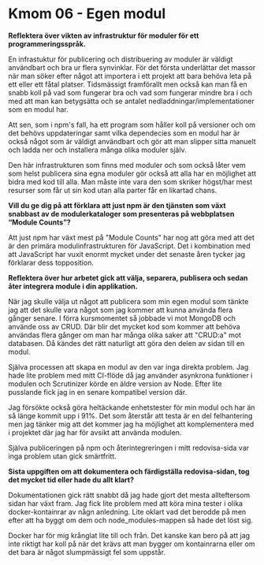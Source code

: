 # Kmom 06 - Egen modul

**Reflektera över vikten av infrastruktur för moduler för ett programmeringsspråk.**

En infrastuktur för publicering och distribuering av moduler är väldigt användbart och bra ur flera synvinklar. För det första underlättar det massor när man söker efter något att importera i ett projekt att bara behöva leta på ett eller ett fåtal platser. Tidsmässigt framförallt men också kan man få en snabb koll på vad som fungerar bra och vad som fungerar mindre bra i och med att man kan betygsätta och se antalet nedladdningar/implementationer som en modul har.

Att sen, som i npm's fall, ha ett program som håller koll på versioner och om det behövs uppdateringar samt vilka dependecies som en modul har är också något som är väldigt användbart och gör att man slipper sitta manuelt och ladda ner och installera många olika moduler själv.

Den här infrastrukturen som finns med moduler och som också låter vem som helst publicera sina egna moduler gör också att alla har en möjlighet att bidra med kod till alla. Man måste inte vara den som skriker högst/har mest resurser som får ut sin kod utan alla parter får en likartad chans.

**Vill du ge dig på att förklara att just npm är den tjänsten som växt snabbast av de modulerkataloger som presenteras på webbplatsen “Module Counts”?**

Att just npm har växt mest på "Module Counts" har nog att göra med att det är den primära modulinfrastrukturen för JavaScript. Det i kombination med att JavaScript har vuxit enormt mycket under det senaste åren tycker jag förklarar dess topposition.

**Reflektera över hur arbetet gick att välja, separera, publisera och sedan åter integrera module i din applikation.**

När jag skulle välja ut något att publicera som min egen modul som tänkte jag att det skulle vara något som jag kommer att kunna använda flera gånger senare. I förra kursmomentet så jobbade vi mot MongoDB och använde oss av CRUD. Där blir det mycket kod som kommer att behöva användas flera gånger om man har många olika saker att "CRUD:a" mot databasen. Då kändes det rätt naturligt att göra den delen av sidan till en modul.

Själva processen att skapa en modul av den var inga direkta problem. Jag hade lite problem med mitt CI-flöde då jag använder asynkrona funktioner i modulen och Scrutinizer körde en äldre version av Node. Efter lite pusslande fick jag in en senare kompatibel version där.

Jag försökte också göra heltäckande enhetstester för min modul och har än så länge kommit upp i 91%. Det som återstår att testa är en del felhantering men jag tänker mig att det kommer jag ha möjlighet att komplementera med i projektet där jag har för avsikt att använda modulen.

Själva publiceringen på npm och återintegreringen i mitt redovisa-sida var inga problem utan gick smärtfritt.

**Sista uppgiften om att dokumentera och färdigställa redovisa-sidan, tog det mycket tid eller hade du allt klart?**

Dokumentationen gick rätt snabbt då jag hade gjort det mesta allteftersom sidan har växt fram. Jag fick lite problem med att köra mina tester i olika docker-kontainrar av någn anledning. Lite oklart vad det berodde på men efter att ha byggt om dem och node_modules-mappen så hade det löst sig.

Docker har för mig krånglat lite till och från. Det kanske kan bero på att jag inte riktigt har koll på när det krävs att man bygger om kontainrarna eller om det bara är något slumpmässigt fel som uppstår.
